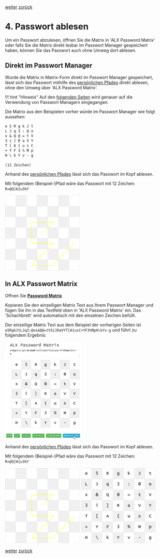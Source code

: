 <a class="nav-button pull-right" href="../KeePass_1">weiter</a>
<a class="nav-button pull-left" href="../PasswordMatrix_4">zurück</a>
<br>

# 4. Passwort ablesen

Um ein Passwort abzulesen, öffnen Sie die Matrix in 'ALX Password Matrix' oder falls Sie die Matrix direkt lesbar im Passwort Manager gespeichert haben, können Sie das Passwort auch ohne Umweg dort ablesen.


## Direkt im Passwort Manager

Wurde die Matrix in Matrix-Form direkt im Passwort Manager gespeichert, lässt sich das Passwort mithilfe des [persönlichen Pfades](PasswordMatrix_3.md) direkt ablesen, ohne den Umweg über 'ALX Password Matrix'.

!!! hint "Hinweis"
    Auf den [folgenden Seiten](KeePass_1.md) wird genauer auf die Verwendung von Passwort Managern eingegangen.

Die Matrix aus den Beispielen vorher würde im Passwort Manager wie folgt aussehen:
```
e 5 R g k J t
L J q 3 : @ o
x & Q @ = t V
3 i ] R a V Y
T [ A { u s C
+ Y F 3 % M p
H \ k Y v - g

(12 Zeichen)
```

Anhand des [persönlichen Pfades](PasswordMatrix_3.md) lässt sich das Passwort im Kopf ablesen.

Mit folgendem (Beispiel-)Pfad wäre das Passwort mit 12 Zeichen: `R=@Q]A{u3kY`

<img class="shadow-nomargin" src="../../../images/passwordMatrix_pathExample2.png" width="49%">



## In ALX Passwort Matrix

Offnen Sie <a target="_blank" class="button" href="../../../PasswordMatrix.htm"><b>Password Matrix</b></a>

Kopieren Sie den einzeiligen Matrix Text aus Ihrem Passwort Manager und fügen Sie ihn in das Textfeld oben in 'ALX Password Matrix' ein. Das 'Schachbrett' wird automatisch mit den einzelnen Zeichen befüllt.

Der einzeilige Matrix Text aus dem Beispiel der vorherigen Seiten ist `e5RgkJtLJq3:@ox&Q@=tV3i]RaVYT[A{usC+YF3%MpH\kYv-g` und führt zu folgendem Ergebnis:

<img class="shadow" src="../../../images/passwordMatrix03.png" width="50%">

Anhand des [persönlichen Pfades](PasswordMatrix_3.md) lässt sich das Passwort im Kopf ablesen.

Mit folgendem (Beispiel-)Pfad wäre das Passwort mit 12 Zeichen: `R=@Q]A{u3kY`

<img class="shadow-nomargin" src="../../../images/passwordMatrix_pathExample2.png" width="49%">
<img class="shadow-nomargin" src="../../../images/passwordMatrix_filled.png" width="49%">


<a class="nav-button pull-right" href="../KeePass_1">weiter</a>
<a class="nav-button pull-left" href="../PasswordMatrix_4">zurück</a>
<br>
